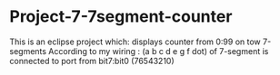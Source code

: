 # Project-7-7segment-counter
This is an eclipse project which:  displays counter from 0:99 on tow 7-segments  According to my wiring : (a b c d e g f dot) of 7-segment is connected to port from bit7:bit0 (76543210) 
